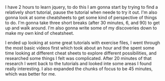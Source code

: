 I have 2 hours to learn jquery, to do this I am gonna start by trying to find a relatively short tutorial, pause the tutorial when neede to try it out. I'm also gonna look at some cheatsheets to get some kind of perspective of things to do. I'm gonna take three short breaks (after 30 minutes, 6, and 90) to get up and walk around. I'm also gonna write some of my discoveries down to make my own kind of cheatsheet. 

I ended up looking at some great tutorials with exercise files, I went through the most basic videos first which took about an hour and the spent some time looking at different cheat sheets to explore different possibilities, and researched some things I felt was complicated. After 20 minutes of that research I went back to the tutorials and looked inte some areas I found really interesting. I also expanded the chunks of focus to be 45 minutes, which was better for me. 